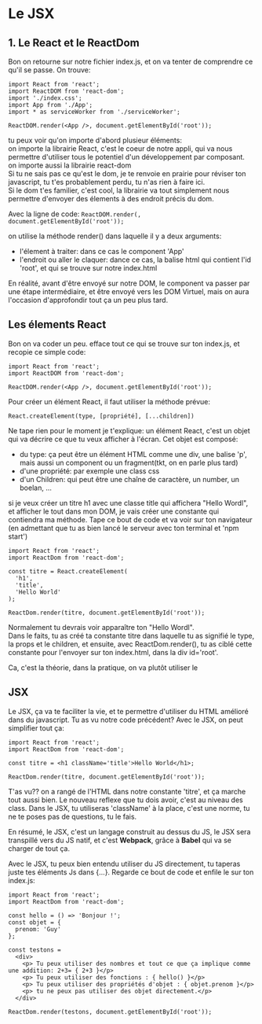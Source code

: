 <h1>Le JSX</h1>

<h2>1. Le React et le ReactDom</h2>

Bon on retourne sur notre fichier index.js, et on va tenter de comprendre ce qu'il se passe. On trouve:

```
import React from 'react';
import ReactDOM from 'react-dom';
import './index.css';
import App from './App';
import * as serviceWorker from './serviceWorker';

ReactDOM.render(<App />, document.getElementById('root'));
```
tu peux voir qu'on importe d'abord plusieur éléments:</br>
on importe la librairie React, c'est le coeur de notre appli, qui va nous permettre d'utiliser tous le potentiel d'un développement par composant.</br>
on importe aussi la librairie react-dom</br>
Si tu ne sais pas ce qu'est le dom, je te renvoie en prairie pour réviser ton javascript, tu t'es probablement perdu, tu n'as rien à faire ici.</br>
Si le dom t'es familier, c'est cool, la librairie va tout simplement nous permettre d'envoyer des élements à des endroit précis du dom. 

Avec la ligne de code:
<code>ReactDOM.render(<App />, document.getElementById('root'));</code>

on utilise la méthode render() dans laquelle il y a deux arguments:
<ul>
  <li>l'élement à traiter: dans ce cas le component 'App'</li>
  <li>l'endroit ou aller le claquer: dance ce cas, la balise html qui contient l'id 'root', et qui se trouve sur notre index.html</li>
  </ul>
<p>En réalité, avant d'être envoyé sur notre DOM, le component va passer par une étape intermédiaire, et être envoyé vers les DOM Virtuel, mais on aura l'occasion d'approfondir tout ça un peu plus tard.</p>
<h2>Les élements React</h2>
Bon on va coder un peu. efface tout ce qui se trouve sur ton index.js, et recopie ce simple code:

```
import React from 'react';
import ReactDOM from 'react-dom';

ReactDOM.render(<App />, document.getElementById('root'));
```

Pour créer un élément React, il faut utiliser la méthode prévue:

```React.createElement(type, [propriété], [...children])```

Ne tape rien pour le moment je t'explique:
un élément React, c'est un objet qui va décrire ce que tu veux afficher à l'écran. Cet objet est composé:
<ul>
  <li>du type: ça peut être un élément HTML comme une div, une balise 'p', mais aussi un component ou un fragment(tkt, on en parle plus tard)</li>
  <li>d'une propriété: par exemple une class css</li>
  <li>d'un Children: qui peut être une chaîne de caractère, un number, un boelan, ...</li>
  </ul>
  
  si je veux créer un titre h1 avec une classe title qui affichera "Hello Wordl", et afficher le tout dans mon DOM, je vais créer une constante qui contiendra ma méthode. Tape ce bout de code et va voir sur ton navigateur (en admettant que tu as bien lancé le serveur avec ton terminal et 'npm start')
  
```
import React from 'react';
import ReactDom from 'react-dom';

const titre = React.createElement(
  'h1',
  'title',
  'Hello World'
);

ReactDom.render(titre, document.getElementById('root'));
```
Normalement tu devrais voir apparaître ton "Hello Wordl".</br>
Dans le faits, tu as créé ta constante titre dans laquelle tu as signifié le type, la props et le children, et ensuite, avec ReactDom.render(), tu as ciblé cette constante pour l'envoyer sur ton index.html, dans la div id='root'.
  
Ca, c'est la théorie, dans la pratique, on va plutôt utiliser le

<h2>JSX</h2>

Le JSX, ça va te faciliter la vie, et te permettre d'utiliser du HTML amélioré dans du javascript.
Tu as vu notre code précédent? Avec le JSX, on peut simplifier tout ça:

```
import React from 'react';
import ReactDom from 'react-dom';

const titre = <h1 className='title'>Hello World</h1>;

ReactDom.render(titre, document.getElementById('root'));
```

T'as vu?? on a rangé de l'HTML dans notre constante 'titre', et ça marche tout aussi bien.
Le nouveau reflexe que tu dois avoir, c'est au niveau des class. Dans le JSX, tu utiliseras 'className' à la place, c'est une norme, tu ne te poses pas de questions, tu le fais.

En résumé, le JSX, c'est un langage construit au dessus du JS, le JSX sera transpillé vers du JS natif, et c'est <strong>Webpack</strong>, grâce à <strong>Babel</strong> qui va se charger de tout ça.

Avec le JSX, tu peux bien entendu utiliser du JS directement, tu taperas juste tes éléments Js dans {...}.
Regarde ce bout de code et enfile le sur ton index.js:

```
import React from 'react';
import ReactDom from 'react-dom';

const hello = () => 'Bonjour !';
const objet = {
  prenom: 'Guy'
};

const testons = 
  <div>
    <p> Tu peux utiliser des nombres et tout ce que ça implique comme une addition: 2+3= { 2+3 }</p>
    <p> Tu peux utiliser des fonctions : { hello() }</p>
    <p> Tu peux utiliser des propriétés d'objet : { objet.prenom }</p>
    <p> tu ne peux pas utiliser des objet directement.</p>
  </div>

ReactDom.render(testons, document.getElementById('root'));
```

